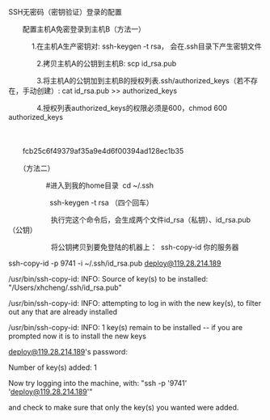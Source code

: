 SSH无密码（密钥验证）登录的配置

　　配置主机A免密登录到主机B（方法一）

　　　   1.在主机A生产密钥对: ssh-keygen -t rsa， 会在.ssh目录下产生密钥文件

　　　　2.拷贝主机A的公钥到主机B: scp id_rsa.pub

　　　　3.将主机A的公钥加到主机B的授权列表.ssh/authorized_keys（若不存在，手动创建）: cat id_rsa.pub >> authorized_keys 

　　　　4.授权列表authorized_keys的权限必须是600，chmod 600 authorized_keys

　　

　　fcb25c6f49379af35a9e4d6f00394ad128ec1b35

　　（方法二）

 　　　　　#进入到我的home目录  cd ~/.ssh

　　　　　   ssh-keygen -t rsa （四个回车）  

　　　　　　执行完这个命令后，会生成两个文件id_rsa（私钥）、id_rsa.pub（公钥）  

　　　　　　将公钥拷贝到要免登陆的机器上：  ssh-copy-id 你的服务器



ssh-copy-id -p 9741 -i ~/.ssh/id_rsa.pub deploy@119.28.214.189                                            

/usr/bin/ssh-copy-id: INFO: Source of key(s) to be installed: "/Users/xhcheng/.ssh/id_rsa.pub"

/usr/bin/ssh-copy-id: INFO: attempting to log in with the new key(s), to filter out any that are already installed

/usr/bin/ssh-copy-id: INFO: 1 key(s) remain to be installed -- if you are prompted now it is to install the new keys

deploy@119.28.214.189's password: 

Number of key(s) added:        1

Now try logging into the machine, with:   "ssh -p '9741' 'deploy@119.28.214.189'"

and check to make sure that only the key(s) you wanted were added.





